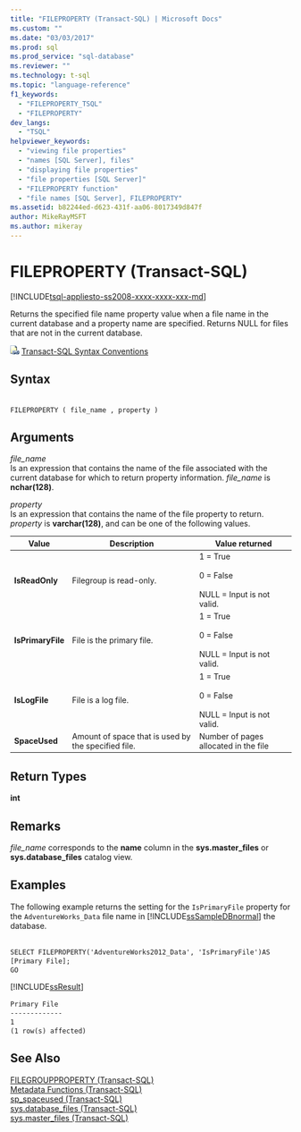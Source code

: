 ```yaml
---
title: "FILEPROPERTY (Transact-SQL) | Microsoft Docs"
ms.custom: ""
ms.date: "03/03/2017"
ms.prod: sql
ms.prod_service: "sql-database"
ms.reviewer: ""
ms.technology: t-sql
ms.topic: "language-reference"
f1_keywords: 
  - "FILEPROPERTY_TSQL"
  - "FILEPROPERTY"
dev_langs: 
  - "TSQL"
helpviewer_keywords: 
  - "viewing file properties"
  - "names [SQL Server], files"
  - "displaying file properties"
  - "file properties [SQL Server]"
  - "FILEPROPERTY function"
  - "file names [SQL Server], FILEPROPERTY"
ms.assetid: b82244ed-d623-431f-aa06-8017349d847f
author: MikeRayMSFT
ms.author: mikeray
---
```

# FILEPROPERTY (Transact-SQL)
[!INCLUDE[tsql-appliesto-ss2008-xxxx-xxxx-xxx-md](../../includes/tsql-appliesto-ss2008-xxxx-xxxx-xxx-md.md)]

  Returns the specified file name property value when a file name in the current database and a property name are specified. Returns NULL for files that are not in the current database.  
  
 ![Topic link icon](../../database-engine/configure-windows/media/topic-link.gif "Topic link icon") [Transact-SQL Syntax Conventions](../../t-sql/language-elements/transact-sql-syntax-conventions-transact-sql.md)  
  
## Syntax  
  
```  
  
FILEPROPERTY ( file_name , property )  
```  
  
## Arguments  
 *file_name*  
 Is an expression that contains the name of the file associated with the current database for which to return property information. *file_name* is **nchar(128)**.  
  
 *property*  
 Is an expression that contains the name of the file property to return. *property* is **varchar(128)**, and can be one of the following values.  
  
|Value|Description|Value returned|  
|-----------|-----------------|--------------------|  
|**IsReadOnly**|Filegroup is read-only.|1 = True<br /><br /> 0 = False<br /><br /> NULL = Input is not valid.|  
|**IsPrimaryFile**|File is the primary file.|1 = True<br /><br /> 0 = False<br /><br /> NULL = Input is not valid.|  
|**IsLogFile**|File is a log file.|1 = True<br /><br /> 0 = False<br /><br /> NULL = Input is not valid.|  
|**SpaceUsed**|Amount of space that is used by the specified file.|Number of pages allocated in the file|  
  
## Return Types  
 **int**  
  
## Remarks  
 *file_name* corresponds to the **name** column in the **sys.master_files** or **sys.database_files** catalog view.  
  
## Examples  
 The following example returns the setting for the `IsPrimaryFile` property for the `AdventureWorks_Data` file name in [!INCLUDE[ssSampleDBnormal](../../includes/sssampledbnormal-md.md)] the database.  
  
```  
  
SELECT FILEPROPERTY('AdventureWorks2012_Data', 'IsPrimaryFile')AS [Primary File];  
GO  
```  
  
 [!INCLUDE[ssResult](../../includes/ssresult-md.md)]  
  
```  
Primary File   
-------------  
1  
(1 row(s) affected)  
```  
  
## See Also  
 [FILEGROUPPROPERTY &#40;Transact-SQL&#41;](../../t-sql/functions/filegroupproperty-transact-sql.md)   
 [Metadata Functions &#40;Transact-SQL&#41;](../../t-sql/functions/metadata-functions-transact-sql.md)   
 [sp_spaceused &#40;Transact-SQL&#41;](../../relational-databases/system-stored-procedures/sp-spaceused-transact-sql.md)   
 [sys.database_files &#40;Transact-SQL&#41;](../../relational-databases/system-catalog-views/sys-database-files-transact-sql.md)   
 [sys.master_files &#40;Transact-SQL&#41;](../../relational-databases/system-catalog-views/sys-master-files-transact-sql.md)  
  
  
